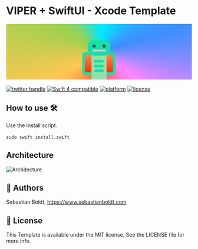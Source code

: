 # VIPER + SwiftUI - Xcode Template

![Viper](https://github.com/SebastianBoldt/VIPER-SwiftUI-Xcode-Template/blob/master/Github%20Assets/banner.jpg?raw=true)

<a href="http://twitter.com/sebastianboldt"><img src="https://img.shields.io/badge/twitter-@sebastianboldt-blue.svg?longCache=true&style=flat-square" alt="twitter handle" /></a>
<a href="https://developer.apple.com/swift"><img src="https://img.shields.io/badge/swift4-compatible-orange.svg?longCache=true&style=flat-square" alt="Swift 4 compatible" /></a>
<a href="https://www.apple.com/de/ios/ios-11/"><img src="https://img.shields.io/badge/platform-iOS-lightgray.svg?longCache=true&style=flat-square" alt="platform" /></a>
<a href="https://en.wikipedia.org/wiki/MIT_License"><img src="https://img.shields.io/badge/license-MIT-lightgray.svg?longCache=true&style=flat-square" alt="license" /></a>

## How to use 🛠

Use the install script.

```sudo swift install.swift```

## Architecture

![Architecture](https://github.com/SebastianBoldt/VIPER-SwiftUI-Xcode-Template/blob/master/Github%20Assets/architecture.jpeg?raw=true)


## 🤖 Authors

Sebastian Boldt, https://www.sebastianboldt.com

## 📄 License

This Template is available under the MIT license. See the LICENSE file for more info.

